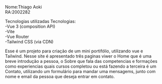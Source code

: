 Nome:Thiago Aoki<br>
RA:2002282<br>

Tecnologias utilizadas Tecnologias:<br>
-Vue 3 (composition API)<br>
-Vite<br>
-Vue Router<br>
-Tailwind CSS (via CDN)<br>

Esse é um projeto para criação de um mini portifólio, utilizando vue e Tailwind. Nesse site é apresentado três paginas viwer o Home que é uma breve introdução a pessoa, o Sobre que fala das competencias e formações como experiencias quais cursos completou ou está fazendo
a terceira é um Contato, utilizando um formulário para mandar uma mensagems, junto com nome e email da pessoa que deseja entrar em contato.
